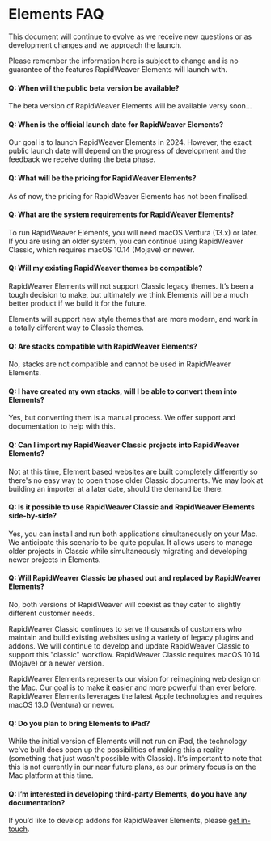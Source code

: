 # Elements FAQ

This document will continue to evolve as we receive new questions or as development changes and we approach the launch.

Please remember the information here is subject to change and is no guarantee of the features RapidWeaver Elements will launch with.

#### Q: When will the public beta version be available?

The beta version of RapidWeaver Elements will be available versy soon…

#### Q: When is the official launch date for RapidWeaver Elements?

Our goal is to launch RapidWeaver Elements in 2024. However, the exact public launch date will depend on the progress of development and the feedback we receive during the beta phase.

#### Q: What will be the pricing for RapidWeaver Elements?

As of now, the pricing for RapidWeaver Elements has not been finalised.

#### Q: What are the system requirements for RapidWeaver Elements?

To run RapidWeaver Elements, you will need macOS Ventura (13.x) or later. If you are using an older system, you can continue using RapidWeaver Classic, which requires macOS 10.14 (Mojave) or newer.

#### Q: Will my existing RapidWeaver themes be compatible?

RapidWeaver Elements will not support Classic legacy themes. It’s been a tough decision to make, but ultimately we think Elements will be a much better product if we build it for the future.

Elements will support new style themes that are more modern, and work in a totally different way to Classic themes.

#### Q: Are stacks compatible with RapidWeaver Elements?

No, stacks are not compatible and cannot be used in RapidWeaver Elements.

#### Q: I have created my own stacks, will I be able to convert them into Elements?

Yes, but converting them is a manual process. We offer support and documentation to help with this.

#### Q: Can I import my RapidWeaver Classic projects into RapidWeaver Elements?

Not at this time, Element based websites are built completely differently so there's no easy way to open those older Classic documents. We may look at building an importer at a later date, should the demand be there.

#### Q: Is it possible to use RapidWeaver Classic and RapidWeaver Elements side-by-side?

Yes, you can install and run both applications simultaneously on your Mac. We anticipate this scenario to be quite popular. It allows users to manage older projects in Classic while simultaneously migrating and developing newer projects in Elements.

#### Q: Will RapidWeaver Classic be phased out and replaced by RapidWeaver Elements?

No, both versions of RapidWeaver will coexist as they cater to slightly different customer needs.

RapidWeaver Classic continues to serve thousands of customers who maintain and build existing websites using a variety of legacy plugins and addons. We will continue to develop and update RapidWeaver Classic to support this "classic" workflow. RapidWeaver Classic requires macOS 10.14 (Mojave) or a newer version.

RapidWeaver Elements represents our vision for reimagining web design on the Mac. Our goal is to make it easier and more powerful than ever before. RapidWeaver Elements leverages the latest Apple technologies and requires macOS 13.0 (Ventura) or newer.

#### Q: Do you plan to bring Elements to iPad?

While the initial version of Elements will not run on iPad, the technology we've built does open up the possibilities of making this a reality (something that just wasn't possible with Classic). It's important to note that this is not currently in our near future plans, as our primary focus is on the Mac platform at this time.

#### Q: I’m interested in developing third-party Elements, do you have any documentation?

If you’d like to develop addons for RapidWeaver Elements, please [get in-touch](mailto:support@realmacsoftware.com).


